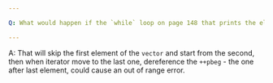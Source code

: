 ```yaml
---

Q: What would happen if the `while` loop on page 148 that prints the elements from a `vector` used the prefix increment operator?

---
```


A: That will skip the first element of the `vector` and start from the second, then when iterator move to the last one, dereference the `++pbeg` - the one after last element, could cause an out of range error.